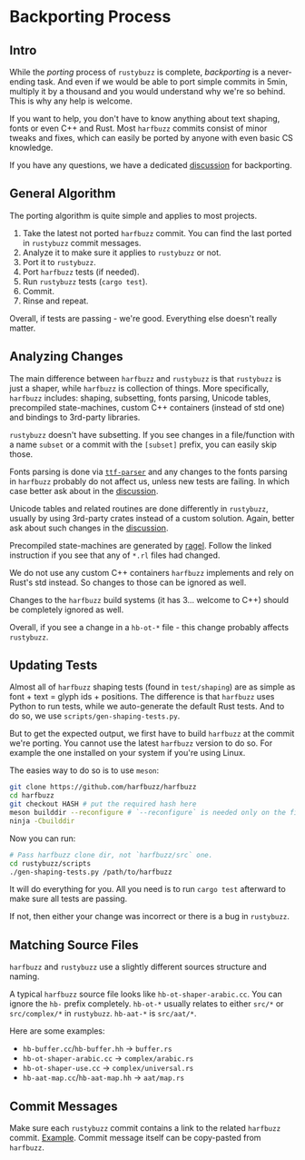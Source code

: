 # Backporting Process

## Intro

While the _porting_ process of `rustybuzz` is complete, _backporting_ is a never-ending task.
And even if we would be able to port simple commits in 5min, multiply it by a thousand
and you would understand why we're so behind. This is why any help is welcome.

If you want to help, you don't have to know anything about text shaping, fonts or even
C++ and Rust. Most `harfbuzz` commits consist of minor tweaks and fixes, which can easily be ported
by anyone with even basic CS knowledge.

If you have any questions, we have a dedicated [discussion] for backporting.

## General Algorithm

The porting algorithm is quite simple and applies to most projects.

1. Take the latest not ported `harfbuzz` commit.
  You can find the last ported in `rustybuzz` commit messages.
1. Analyze it to make sure it applies to `rustybuzz` or not.
1. Port it to `rustybuzz`.
1. Port `harfbuzz` tests (if needed).
1. Run `rustybuzz` tests (`cargo test`).
1. Commit.
1. Rinse and repeat.

Overall, if tests are passing - we're good. Everything else doesn't really matter.

## Analyzing Changes

The main difference between `harfbuzz` and `rustybuzz` is that `rustybuzz` is just a shaper,
while `harfbuzz` is collection of things. More specifically, `harfbuzz` includes:
shaping, subsetting, fonts parsing, Unicode tables, precompiled state-machines,
custom C++ containers (instead of std one) and bindings to 3rd-party libraries.

`rustybuzz` doesn't have subsetting. If you see changes in a file/function
with a name `subset` or a commit with the `[subset]` prefix, you can easily skip those.

Fonts parsing is done via [`ttf-parser`](https://github.com/RazrFalcon/ttf-parser)
and any changes to the fonts parsing in `harfbuzz` probably do not affect us,
unless new tests are failing. In which case better ask about in the [discussion].

Unicode tables and related routines are done differently in `rustybuzz`,
usually by using 3rd-party crates instead of a custom solution.
Again, better ask about such changes in the [discussion].

Precompiled state-machines are generated by [ragel](./ragel.md).
Follow the linked instruction if you see that any of `*.rl` files had changed.

We do not use any custom C++ containers `harfbuzz` implements and rely on Rust's std instead.
So changes to those can be ignored as well.

Changes to the `harfbuzz` build systems (it has 3... welcome to C++) should be completely ignored
as well.

Overall, if you see a change in a `hb-ot-*` file - this change probably affects `rustybuzz`.

## Updating Tests

Almost all of `harfbuzz` shaping tests (found in `test/shaping`) are as simple as
font + text = glyph ids + positions.
The difference is that `harfbuzz` uses Python to run tests, while we auto-generate
the default Rust tests. And to do so, we use `scripts/gen-shaping-tests.py`.

But to get the expected output, we first have to build `harfbuzz` at the commit we're porting.
You cannot use the latest `harfbuzz` version to do so. For example the one installed on your
system if you're using Linux.

The easies way to do so is to use `meson`:

```sh
git clone https://github.com/harfbuzz/harfbuzz
cd harfbuzz
git checkout HASH # put the required hash here
meson builddir --reconfigure # `--reconfigure` is needed only on the first run
ninja -Cbuilddir
```

Now you can run:

```sh
# Pass harfbuzz clone dir, not `harfbuzz/src` one.
cd rustybuzz/scripts
./gen-shaping-tests.py /path/to/harfbuzz
```

It will do everything for you. All you need is to run `cargo test` afterward to make sure
all tests are passing.

If not, then either your change was incorrect or there is a bug in `rustybuzz`.

## Matching Source Files

`harfbuzz` and `rustybuzz` use a slightly different sources structure and naming.

A typical `harfbuzz` source file looks like `hb-ot-shaper-arabic.cc`.
You can ignore the `hb-` prefix completely. `hb-ot-*` usually relates to either `src/*`
or `src/complex/*` in `rustybuzz`. `hb-aat-*` is `src/aat/*`.

Here are some examples:

<!-- TODO: list all -->

- `hb-buffer.cc`/`hb-buffer.hh` -> `buffer.rs`
- `hb-ot-shaper-arabic.cc` -> `complex/arabic.rs`
- `hb-ot-shaper-use.cc` -> `complex/universal.rs`
- `hb-aat-map.cc`/`hb-aat-map.hh` -> `aat/map.rs`

## Commit Messages

Make sure each `rustybuzz` commit contains a link to the related `harfbuzz` commit.
[Example](https://github.com/RazrFalcon/rustybuzz/commit/5637691426b72dcac2c56a3d1fabe104438b5db7).
Commit message itself can be copy-pasted from `harfbuzz`.


[discussion]: https://github.com/RazrFalcon/rustybuzz/discussions/79
